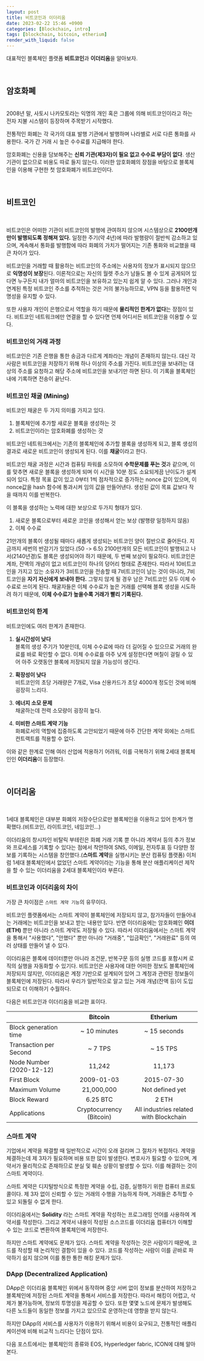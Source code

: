 ```yaml
---
layout: post
title: 비트코인과 이더리움
date: 2023-02-22 15:46 +0900
categories: [Blockchain, intro]
tags: [blockchain, bitcoin, etherium]
render_with_liquid: false
---
```


대표적인 블록체인 플랫폼 **비트코인**과 **이더리움**을 알아보자.

<br>

## 암호화폐

<br>
2008년 말, 사토시 나카모토라는 익명의 개인 혹은 그룹에 의해 비트코인이라고 하는 전자 지불 시스템이 등장하며 주목받기 시작했다.

전통적인 화폐는 각 국가의 대표 발행 기관에서 발행하며 나라별로 서로 다른 통화를 사용한다. 국가 간 거래 시 높은 수수료를 지급해야 한다.

암호화폐는 신용을 담보해주는 **신뢰 기관(제3자)이 필요 없고 수수료 부담이 없다**. 생산 기관이 없으므로 비용도 따로 들지 않는다. 이러한 암호화폐의 장점을 바탕으로 블록체인을 이용해 구현한 첫 암호화폐가 비트코인이다.

<br>

## 비트코인

<br>

비트코인은 어떠한 기관이 비트코인의 발행에 관여하지 않으며 시스템상으로 **2100만개만이 발행되도록 정해져 있다.** 일정한 주기(약 4년)에 따라 발행량이 절반씩 감소하고 있으며, 계속해서 통화를 발행함에 따라 화폐의 가치가 떨어지는 기존 통화와 비교했을 때 큰 차이가 있다.

비트코인을 거래할 때 활용하는 비트코인의 주소에는 사용자의 정보가 표시되지 않으므로 **익명성이 보장**된다. 이론적으로는 자신의 월렛 주소가 남들도 볼 수 있게 공게되어 있다면 누구든지 내가 얼마의 비트코인을 보유하고 있는지 쉽게 알 수 있다. 그러나 개인과 연계된 특정 비트코인 주소를 추적하는 것은 거의 불가능하므로, VPN 등을 활용하면 익명성을 유지할 수 있다.

또한 사용자 개인이 은행으로서 역할을 하기 때문에 **물리적인 한계가 없다**는 장점이 있다. 비트코인 네트워크에만 연결을 할 수 있다면 언제 어디서든 비트코인을 이용할 수 있다.

### 비트코인의 거래 과정

비트코인은 기존 은행을 통한 송금과 다르게 계좌라는 개념이 존재하지 않는다. 대신 각 사람은 비트코인을 저장하기 위해 하나 이상의 주소를 가진다. 비트코인을 보내려는 대상의 주소를 요청하고 해당 주소에 비트코인을 보내기만 하면 된다. 이 기록을 블록체인 내에 기록하면 전송이 끝난다.

### 비트코인 채굴 (Mining)

비트코인 채굴은 두 가지 의미를 가지고 있다.

1. 블록체인에 추가할 새로운 블록을 생성하는 것
2. 비트코인이라는 암호화폐를 생성하는 것

비트코인 네트워크에서는 기존의 블록체인에 추가할 블록을 생성하게 되고, 블록 생성의 결과로 새로운 비트코인이 생성되게 된다. 이를 **채굴**이라고 한다.

비트코인 채굴 과정은 시간과 컴퓨팅 파워를 소모하여 **수학문제를 푸는 것**과 같으며, 이를 맞추면 새로운 블록을 생성하게 되며 이 시간을 10분 정도 소요되게끔 난이도가 설계되어 있다. 특정 목표 값이 있고 0부터 1씩 점차적으로 증가하는 nonce 값이 있으며, 이 nonce값을 hash 함수에 통과시켜 임의 값을 만들어낸다. 생성된 값이 목표 값보다 작을 때까지 이를 반복한다.

이 블록을 생성하는 노력에 대한 보상으로 두가지 형태가 있다.

1. 새로운 블록으로부터 새로운 코인을 생성해서 얻는 보상 (발행량 일정하지 않음)
2. 이체 수수료

21만개의 블록이 생성될 때마다 새롭게 생성되는 비트코인 양이 절반으로 줄어든다. 지금까지 세번의 반감기가 있었다.(50 -> 6.5) 2100만개의 모든 비트코인이 발행되고 나서(2140년경)도 블록은 생성되어야 하기 때문에, 두 번째 보상이 필요하다. 비트코인은 계좌, 잔액의 개념이 없고 비트코인이 하나의 덩어리 형태로 존재한다. 따라서 10비트코인을 가지고 있는 소유자가 3비트코인을 전송할 때 7비트코인이 남는 것이 아니라, 7비트코인을 **자기 자신에게 보내야 한다.** 그렇지 않게 될 경우 남은 7비트코인 모두 이체 수수료로 쓰이게 된다. 채굴자들은 이체 수수료가 높은 거래를 선택해 블록 생성을 시도하려 하기 때문에, **이체 수수료가 높을수록 거래가 빨리 기록된다.**

### 비트코인의 한계

비트코인에도 여러 한계가 존재한다.

1. **실시간성이 낮다**<br>
   블록의 생성 주기가 10분인데, 이체 수수료에 따라 더 길어질 수 있으므로 거래의 완료를 바로 확인할 수 없다. 이체 수수료를 아주 낮게 설정한다면 며칠이 걸릴 수 있어 아주 오랫동안 블록에 저장되지 않을 가능성이 생긴다.

2. **확장성이 낮다**<br>
   비트코인의 초당 거래량은 7개로, Visa 신용카드가 초당 4000개 정도인 것에 비해 굉장히 느리다.

3. **에너지 소모 문제**<br>
   채굴하는데 전력 소모량이 굉장히 높다.

4. **미비한 스마트 계약 기능**<br>
   화폐로서의 역할에 집중하도록 고안되었기 때문에 아주 간단한 계약 외에는 스마트 컨트랙트를 적용할 수 없다.

이와 같은 한계로 인해 여러 산업에 적용하기 어려워, 이를 극복하기 위해 2세대 블록체인인 **이더리움**이 등장했다.

<br>

## 이더리움

<br>

1세대 블록체인은 대부분 화폐의 저장수단으로만 블록체인을 이용하고 있어 한계가 명확했다.(비트코인, 라이트코인, 네임코인...)

이더리움의 창시자인 비탈릭 부테린은 화폐 거래 기록 뿐 아니라 계약서 등의 추가 정보와 프로세스를 기록할 수 있다는 점에서 착안하여 SNS, 이메일, 전자투표 등 다양한 정보를 기록하는 시스템을 창안했다.(**스마트 계약**을 실행시키는 분산 컴퓨팅 플랫폼) 이처럼 1세대 블록체인에서 없었던 스마트 계약이라는 기능을 통해 분산 애플리케이션 제작을 할 수 있는 이더리움을 2세대 블록체인이라 부른다.

### 비트코인과 이더리움의 차이

가장 큰 차이점은 `스마트 계약 기능`의 유무이다.

비트코인 플랫폼에서는 스마트 계약이 블록체인에 저장되지 않고, 참가자들이 만들어내는 거래에는 비트코인을 보내고 받는 내용만 있다. 반면 이더리움에는 암호화폐인 **이더(ETH)** 뿐만 아니라 스마트 계약도 저장될 수 있다. 따라서 이더리움에서는 스마트 계약을 통해서 "사용했다", "안했다" 뿐만 아니라 "거래중", "입금확인", "거래완료" 등의 여러 상태를 만들어 낼 수 있다.

이더리움은 블록에 데이터뿐만 아니라 조건문, 반복구문 등의 실행 코드를 포함시켜 로직의 실행을 자동화할 수 있기다. 비트코인은 사용자에 대한 어떠한 정보도 블록체인에 저장되지 않지만, 이더리움은 계정 기반으로 설계되어 있어 그 계정과 관련된 정보들이 블록체인에 저장된다. 따라서 우리가 일반적으로 알고 있는 거래 개념(잔액 등)이 도입되므로 더 이해하기 수월하다.

다음은 비트코인과 이더리움을 비교한 표이다.

|                          |         Bitcoin          |                Etherium                |
| ------------------------ | :----------------------: | :------------------------------------: |
| Block generation time    |       ~ 10 minutes       |              ~ 15 seconds              |
| Transaction per Second   |         ~ 7 TPS          |                ~ 15 TPS                |
| Node Number (2020-12-12) |          11,242          |                 11,173                 |
| First Block              |        2009-01-03        |               2015-07-30               |
| Maximum Volume           |        21,000,000        |            Not defined yet             |
| Block Reward             |         6.25 BTC         |                 2 ETH                  |
| Applications             | Cryptocurrency (Bitcoin) | All industries related with Blockchain |

### 스마트 계약

기업에서 계약을 체결할 때 일반적으로 시간이 오래 걸리며 그 절차가 복접하다. 계약을 체결하는데 제 3자가 필요하며 비용 또한 많이 발생한다. 변호사가 필요할 수 있으며, 계약서가 물리적으로 존재하므로 분실 및 훼손 상황이 발생할 수 있다. 이를 해결하는 것이 스마트 계약이다.

스마트 계약은 디지털방식으로 특정한 계약을 수립, 검증, 실행하기 위한 컴퓨터 프로토콜이다. 제 3자 없이 신뢰할 수 있는 거래의 수행을 가능하게 하며, 거래들은 추적할 수 있고 되돌릴 수 없게 한다.

이더리움에서는 **Solidity** 라는 스마트 계약을 작성하는 프로그래밍 언어를 사용하여 계약서를 작성한다. 그리고 계약서 내용이 작성된 소스코드를 이더리움 컴퓨터가 이해할 수 있는 코드로 변환하여 블록체인에 저장한다.

하지만 스마트 계약에도 문제가 있다. 스마트 계약을 작성하는 것은 사람이기 때문에, 코드를 작성할 때 논리적인 결함이 있을 수 있다. 코드를 작성하는 사람이 이를 곧바로 파악하기 쉽지 않으며 이를 통한 통한 해킹 문제가 있다.

### DApp (Decentralized Application)

DApp은 이더리움 블록체인 위에서 동작하며 중앙 서버 없이 정보를 분산하여 저장하고 블록체인에 저장된 스마트 계약을 통해서 서비스를 저장한다. 따라서 해킹이 어렵고, 삭제가 불가능하며, 정보의 투명성을 제공할 수 있다. 또한 몇몇 노드에 문제가 발생해도 다른 노드들이 동일한 정보를 가지고 있으므로 운영하는데 영향을 받지 않는다.

하지만 DApp의 서비스를 사용자가 이용하기 위해서 비용이 요구되고, 전통적인 애플리케이션에 비해 비교적 느리다는 단점이 있다.

다음 포스트에서는 블록체인의 종류와 EOS, Hyperledger fabric, ICON에 대해 알아본다.
